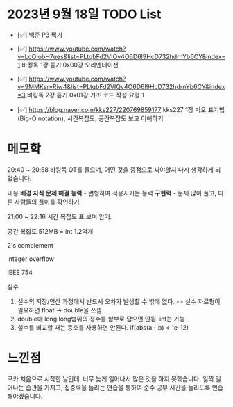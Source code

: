 # 2023년 9월 18일 TODO List
- [:white_check_mark:] 백준 P3 찍기
- [:white_check_mark:] https://www.youtube.com/watch?v=LcOIobH7ues&list=PLtqbFd2VIQv4O6D6l9HcD732hdrnYb6CY&index=1 바킹독 1강 듣기 0x00강 오리엔테이션
- [:white_check_mark:] https://www.youtube.com/watch?v=9MMKsrvRiw4&list=PLtqbFd2VIQv4O6D6l9HcD732hdrnYb6CY&index=3 바킹독 2강 듣기 0x01강 기초 코드 작성 요령 1

- [:white_check_mark:] https://blog.naver.com/kks227/220769859177 kks227 1장 빅오 표기법(Big-O notation), 시간복잡도, 공간복잡도 보고 이해하기

# 메모학
20:40 ~ 20:58 
바킹독 OT를 들으며, 어떤 것을 중점으로 짜야할지 다시 생각하게 되었습니다.

내용
**배경 지식**
**문제 해결 능력** - 변형하여 적용시키는 능력
**구현력** - 문제 많이 풀고, 다른 사람들의 풀이를 확인하기

21:00 ~ 22:16
시간 복잡도
표 보며 암기.

공간 복잡도
512MB = int 1.2억개

2's complement

integer overflow

IEEE 754

실수
1. 실수의 저장/연산 과정에서 반드시 오차가 발생할 수 밖에 없다. -> 실수 자료형이 필요하면 float -> double을 쓰셈.
2. double에 long long범위의 정수를 함부로 담으면 안됨. int는 가능
3. 실수를 비교할 때는 등호를 사용하면 안된다. if(abs(a - b) < 1e-12)

# 느낀점
구카 처음으로 시작한 날인데, 너무 늦게 일어나서 많은 것을 하지 못했습니다. 
일찍 일어나는 습관을 가지고, 집중력을 늘리는 연습을 통하여 순수 공부 시간을 늘리도록 연습해야겠습니다.